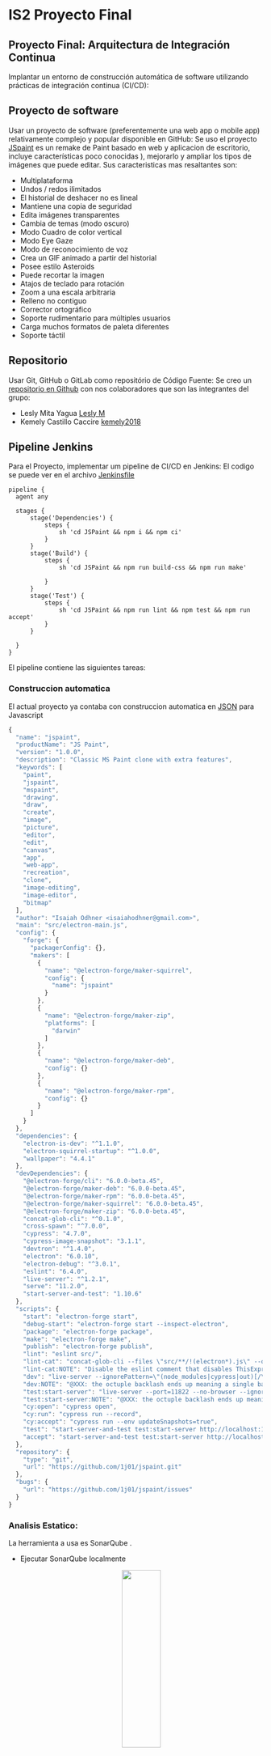 # IS2 Proyecto Final
## Proyecto Final: Arquitectura de Integración Continua
Implantar un entorno de construcción automática de software utilizando prácticas de integración continua (CI/CD):

## Proyecto de software
Usar un proyecto de software (preferentemente una web app o mobile app) relativamente complejo y popular disponible en GitHub: Se uso el proyecto [JSpaint](https://github.com/1j01/jspaint) es un remake de Paint basado en web y aplicacion de escritorio, incluye características poco conocidas ), mejorarlo y ampliar los tipos de imágenes que puede editar. Sus caracteristicas mas resaltantes son:
- Multiplataforma
- Undos / redos ilimitados
- El historial de deshacer no es lineal
- Mantiene una copia de seguridad 
- Edita imágenes transparentes
- Cambia de temas (modo oscuro)
- Modo Cuadro de color vertical 
- Modo Eye Gaze
- Modo de reconocimiento de voz
- Crea un GIF animado a partir del historial
- Posee estilo Asteroids
- Puede recortar la imagen
- Atajos de teclado para rotación
- Zoom a una escala arbitraria
- Relleno no contiguo
- Corrector ortográfico
- Soporte rudimentario para múltiples usuarios
- Carga muchos formatos de paleta diferentes
- Soporte táctil
  

## Repositorio
Usar Git, GitHub o GitLab como repositório de Código Fuente: Se creo un [repositorio en Github](https://github.com/Leslym03/IS2Proyect) con nos colaboradores que son las integrantes del grupo:
- Lesly Mita Yagua [Lesly M](https://github.com/Leslym03)
- Kemely Castillo Caccire [kemely2018](https://github.com/kemely2018)


## Pipeline Jenkins
Para el Proyecto, implementar um pipeline de CI/CD en Jenkins: El codigo se puede ver en el archivo [Jenkinsfile](https://github.com/Leslym03/IS2Proyect/blob/main/JSPaint/Jenkinsfile) 
  ```
pipeline {
    agent any

    stages {
        stage('Dependencies') {
            steps {
                sh 'cd JSPaint && npm i && npm ci'
            }
        }
        stage('Build') {
            steps {
                sh 'cd JSPaint && npm run build-css && npm run make'
                
            }
        }
        stage('Test') {
            steps {
                sh 'cd JSPaint && npm run lint && npm test && npm run accept'
            }  
        }

    }
}
  ```
  El pipeline contiene las siguientes tareas:
  

### Construccion automatica
El actual proyecto ya contaba con construccion automatica en [JSON](https://github.com/Leslym03/IS2Proyect/blob/main/JSPaint/package.json) para Javascript
  
```javascript
{
  "name": "jspaint",
  "productName": "JS Paint",
  "version": "1.0.0",
  "description": "Classic MS Paint clone with extra features",
  "keywords": [
    "paint",
    "jspaint",
    "mspaint",
    "drawing",
    "draw",
    "create",
    "image",
    "picture",
    "editor",
    "edit",
    "canvas",
    "app",
    "web-app",
    "recreation",
    "clone",
    "image-editing",
    "image-editor",
    "bitmap"
  ],
  "author": "Isaiah Odhner <isaiahodhner@gmail.com>",
  "main": "src/electron-main.js",
  "config": {
    "forge": {
      "packagerConfig": {},
      "makers": [
        {
          "name": "@electron-forge/maker-squirrel",
          "config": {
            "name": "jspaint"
          }
        },
        {
          "name": "@electron-forge/maker-zip",
          "platforms": [
            "darwin"
          ]
        },
        {
          "name": "@electron-forge/maker-deb",
          "config": {}
        },
        {
          "name": "@electron-forge/maker-rpm",
          "config": {}
        }
      ]
    }
  },
  "dependencies": {
    "electron-is-dev": "^1.1.0",
    "electron-squirrel-startup": "^1.0.0",
    "wallpaper": "4.4.1"
  },
  "devDependencies": {
    "@electron-forge/cli": "6.0.0-beta.45",
    "@electron-forge/maker-deb": "6.0.0-beta.45",
    "@electron-forge/maker-rpm": "6.0.0-beta.45",
    "@electron-forge/maker-squirrel": "6.0.0-beta.45",
    "@electron-forge/maker-zip": "6.0.0-beta.45",
    "concat-glob-cli": "^0.1.0",
    "cross-spawn": "^7.0.0",
    "cypress": "4.7.0",
    "cypress-image-snapshot": "3.1.1",
    "devtron": "^1.4.0",
    "electron": "6.0.10",
    "electron-debug": "^3.0.1",
    "eslint": "6.4.0",
    "live-server": "^1.2.1",
    "serve": "11.2.0",
    "start-server-and-test": "1.10.6"
  },
  "scripts": {
    "start": "electron-forge start",
    "debug-start": "electron-forge start --inspect-electron",
    "package": "electron-forge package",
    "make": "electron-forge make",
    "publish": "electron-forge publish",
    "lint": "eslint src/",
    "lint-cat": "concat-glob-cli --files \"src/**/!(electron*).js\" --output concatenated-source.js && eslint --rule \"no-undef: error\" --rule \"no-unused-vars: error\" concatenated-source.js",
    "lint-cat:NOTE": "Disable the eslint comment that disables ThisExpression to use this.",
    "dev": "live-server --ignorePattern=\"(node_modules|cypress|out)[/\\\\\\\\]|package\\.json|cypress\\.json\"",
    "dev:NOTE": "@XXX: the octuple backlash ends up meaning a single backslash on Linux, two backslashes on Windows. In this case it's fine because it's in a regexp character class so the extra is redundant and doesn't cause an error.",
    "test:start-server": "live-server --port=11822 --no-browser --ignorePattern=\"(node_modules|cypress|out)[/\\\\\\\\]|package\\.json|cypress\\.json\"",
    "test:start-server:NOTE": "@XXX: the octuple backlash ends up meaning a single backslash on Linux, two backslashes on Windows. In this case it's fine because it's in a regexp character class so the extra is redundant and doesn't cause an error.",
    "cy:open": "cypress open",
    "cy:run": "cypress run --record",
    "cy:accept": "cypress run --env updateSnapshots=true",
    "test": "start-server-and-test test:start-server http://localhost:11822 cy:run",
    "accept": "start-server-and-test test:start-server http://localhost:11822 cy:accept"
  },
  "repository": {
    "type": "git",
    "url": "https://github.com/1j01/jspaint.git"
  },
  "bugs": {
    "url": "https://github.com/1j01/jspaint/issues"
  }
}
```
  
### Analisis Estatico: 
La herramienta a usa es SonarQube .
- Ejecutar SonarQube localmente
   </p>   
   <p align="center">
     <img width="40%" height="30%" src="https://github.com/Leslym03/IS2Proyect/blob/main/img/a.PNG">
   </p> 
- Ejecutar SonarScanner
- Cree un archivo de configuración en el directorio raíz del proyecto: 
 [sonar-project.properties](https://github.com/Leslym03/IS2Proyect/blob/main/JSPaint/sonar-project.properties)
 ```
 # must be unique in a given SonarQube instance
 sonar.projectKey=JSPaint
 # --- optional properties ---
 # defaults to project key
 #sonar.projectName=JSPaint
 # defaults to 'not provided'
 #sonar.projectVersion=1.0

 # Path is relative to the sonar-project.properties file. Defaults to .
 sonar.sources=.
 sonar.exclusions=*.gitignore, *.git

 # Encoding of the source code. Default is default system encoding

 #sonar.sourceEncoding=UTF-8
 ```
- Ejecute el siguiente comando desde el directorio base del proyecto para iniciar el análisis: ```sonar-scanner.bat```
 </p>   
 <p align="center">
    <img width="50%" height="30%" src="https://github.com/Leslym03/IS2Proyect/blob/main/img/b.PNG">
 </p> 
 </p>   
 <p align="center">
    <img width="50%" height="30%" src="https://github.com/Leslym03/IS2Proyect/blob/main/img/c.PNG">
 </p>          

- Visualizar resultados de SonarScanner en SonarQube: en este [PDF](https://drive.google.com/file/d/1Y6Zu-l-tHfvnWwEoWcqtWyengG05MMyT/view?usp=sharing)<br/>  
http://localhost:9000
</p>   
<p align="center">
 <img width="60%" height="50%" src="https://github.com/Leslym03/IS2Proyect/blob/main/img/d.PNG">
</p> 
  
  
### Pruebas Unitarias y Pruebas Funcionales
Para realizar las pruebas tanto unitarias como funcionales se utilizo la herramienta **Cypress** ya que es un framework incluye librerías de aserciones, de mocks y pruebas e2e automáticas sin utilizar Selenium. Detrás de Cypress se ejecuta un proceso Node que constantemente se comunica, sincroniza y ejecuta tareas, teniendo acceso tanto a la parte front como a la parte back de la aplicación y respondiendo a los eventos en tiempo real.

Primero se identifico los casos de prueba, los cuales se encuentra en un [Excel](https://docs.google.com/spreadsheets/d/1eWlFOBNvzTJae3vXMyRuuX7Wi5z7oQF6J-DPbBsw-vE/edit?usp=sharing) en el cual se dividen en las secciones:

#### Tool test
En donde se probaran las herramientas Brush Tool, Ellipse Tool, Eraser Tool, Line Tool, Pencil Tool, Rectangle Tool y Rounded Rectangle Tool, las [imagenes](https://github.com/Leslym03/IS2Proyect/tree/main/JSPaint/cypress/snapshots/tool-tests.spec.js) de las pruebas de Tool test. 

![Test1](https://github.com/Leslym03/IS2Proyect/blob/main/img/test1.png)

```javascript
/// <reference types="Cypress" />

context('tool tests', () => {
	const roundedToolsCompareOptions = {
		failureThreshold: 13,
		failureThresholdType: 'pixel'
	};
	let before_first_real_test = true;
	it(`(fake test for setup)`, () => {
		cy.visit('/')
		cy.setResolution([800, 500]);
		cy.window().should('have.property', 'colors'); 
		before_first_real_test = false;
	});
	beforeEach(() => {
		if (before_first_real_test) return;
		cy.window().then({timeout: 60000}, async (win)=> {
			win.colors.foreground = "#000";
			win.colors.background = "#fff";
			win.brush_shape = win.default_brush_shape;
			win.brush_size = win.default_brush_size
			win.eraser_size = win.default_eraser_size;
			win.airbrush_size = win.default_airbrush_size;
			win.pencil_size = win.default_pencil_size;
			win.stroke_size = win.default_stroke_size;
			win.clear();
		});
	});

	const simulateGesture = (win, {start, end, shift, shiftToggleChance=0.01, secondary, secondaryToggleChance, target}) => {
		target = target || win.$(".main-canvas")[0];
		let startWithinRect = target.getBoundingClientRect();
		let canvasAreaRect = win.$(".canvas-area")[0].getBoundingClientRect();
	
		let startMinX = Math.max(startWithinRect.left, canvasAreaRect.left);
		let startMaxX = Math.min(startWithinRect.right, canvasAreaRect.right);
		let startMinY = Math.max(startWithinRect.top, canvasAreaRect.top);
		let startMaxY = Math.min(startWithinRect.bottom, canvasAreaRect.bottom);
		let startPointX = startMinX + start.x * (startMaxX - startMinX);
		let startPointY = startMinY + start.y * (startMaxY - startMinY);
		let endPointX = startMinX + end.x * (startMaxX - startMinX);
		let endPointY = startMinY + end.y * (startMaxY - startMinY);
	
		const $cursor = win.$(`<img src="images/cursors/default.png" class="user-cursor"/>`);
		$cursor.css({
			position: "absolute",
			left: 0,
			top: 0,
			opacity: 0,
			zIndex: 5, // @#: z-index
			pointerEvents: "none",
			transition: "opacity 0.5s",
		});
		$cursor.appendTo(".jspaint");
		let triggerMouseEvent = (type, point) => {
			
			const clientX = point.x;
			const clientY = point.y;

			const do_nothing = false;
			$cursor.css({
				display: "block",
				position: "absolute",
				left: clientX,
				top: clientY,
				opacity: do_nothing ? 0.5 : 1,
			});
			if (do_nothing) {
				return;
			}
	
			let event = new win.$.Event(type, {
				view: window,
				bubbles: true,
				cancelable: true,
				clientX,
				clientY,
				screenX: clientX,
				screenY: clientY,
				offsetX: point.x,
				offsetY: point.y,
				button: secondary ? 2 : 0,
				buttons: secondary ? 2 : 1,
				shiftKey: shift,
			});
			win.$(target).trigger(event);
		};
	
		let t = 0;
		const stepsInGesture = 3;
		let pointForTime = (t) => {
			return {
				x: startPointX + (endPointX - startPointX) * t,
				y: startPointY + (endPointY - startPointY) * Math.pow(t, 0.3),
			};
		};
		
		return new Promise((resolve)=> {
			triggerMouseEvent("pointerenter", pointForTime(t)); // so dynamic cursors follow the simulation cursor
			triggerMouseEvent("pointerdown", pointForTime(t));
			let move = () => {
				t += 1 / stepsInGesture;
				if (t > 1) {
					triggerMouseEvent("pointerup", pointForTime(t));
					
					$cursor.remove();
		
					resolve();
				} else {
					triggerMouseEvent("pointermove", pointForTime(t));
					/*gestureTimeoutID =*/ setTimeout(move, 10);
				}
			};
			triggerMouseEvent("pointerleave", pointForTime(t));
			move();
		});
	};

	it(`eraser tool`, () => {
		cy.get(`.tool[title='Eraser/Color Eraser']`).click();
		cy.window().then({timeout: 60000}, async (win)=> {
			for (let row=0; row<4; row++) {
				const secondary = !!(row % 2);
				const increaseSize = row >= 2;
				let $options = win.$(`.chooser > *`);
				for (let o=0; o<$options.length; o++) {
					$options[o].click();
					if (increaseSize) {
						for (let i = 0; i < 5; i++) {
							win.$('body').trigger(new win.$.Event("keydown", {key: "NumpadPlus", keyCode: 107, which: 107}));
						}
					}
					win.colors.background = "#f0f";
					const start = {x: 0.05 + o*0.05, y: 0.1 + 0.1*row};
					const end = {x: start.x + 0.04, y: start.y + 0.04};
					await simulateGesture(win, {shift: false, secondary: false, start, end});
					if (secondary) {
						win.colors.background = "#ff0";
						win.colors.foreground = "#f0f";
						const start = {x: 0.04 + o*0.05, y: 0.11 + 0.1*row};
						const end = {x: start.x + 0.03, y: start.y + 0.02};
						await simulateGesture(win, {shift: false, secondary: true, start, end});
					}
				}
			}
		});
		cy.get(".main-canvas").matchImageSnapshot();
	});

	["Brush", "Pencil", "Rectangle", "Rounded Rectangle", "Ellipse", "Line"].forEach((toolName)=> {
		it(`${toolName.toLowerCase()} tool`, () => {
			cy.get(`.tool[title='${toolName}']`).click();
			cy.get(".swatch:nth-child(22)").rightclick();
			cy.window().then({timeout: 60000}, async (win)=> {
				for (let row=0; row<4; row++) {
					const secondary = !!(row % 2);
					const increaseSize = row >= 2;
					let $options = win.$(`.chooser > *`);
					if ($options.length === 0) {
						$options = win.$("<dummy>");
					}
					for (let o=0; o<$options.length; o++) {
						$options[o].click();
						if (increaseSize && (o === 0 || toolName==="Brush" || toolName==="Line")) {
							for (let i = 0; i < 5; i++) {
								win.$('body').trigger(new win.$.Event("keydown", {key: "NumpadPlus", keyCode: 107, which: 107}));
							}
						}
						const start = {x: 0.05 + o*0.05, y: 0.1 + 0.1*row};
						const end = {x: start.x + 0.04, y: start.y + 0.04};
						await simulateGesture(win, {shift: false, secondary: !!secondary, start, end});
					}
				}
			});
			cy.get(".main-canvas").matchImageSnapshot(toolName.match(/Rounded Rectangle|Ellipse/) ? roundedToolsCompareOptions : undefined);
		});
	});
});
```

#### Visual test
En donde se probaran las vistas al momento una accion dentro de la aplicacion. Las [imagenes](https://github.com/Leslym03/IS2Proyect/tree/main/JSPaint/cypress/snapshots/visual-tests.spec.js) de las pruebas de Visual test. 

![Test2](https://github.com/Leslym03/IS2Proyect/blob/main/img/test2.png)

```javascript
/// <reference types="Cypress" />

context('visual tests', () => {

	const withTextCompareOptions = {
		failureThreshold: 0.05,
		failureThresholdType: 'percent' // not actually percent - fraction
	};
	const withMuchTextCompareOptions = {
		failureThreshold: 0.08,
		failureThresholdType: 'percent' // not actually percent - fraction
	};
	const toolboxCompareOptions = {
		failureThreshold: 40,
		failureThresholdType: 'pixel'
	};

	const selectTheme = (themeName) => {
		cy.contains(".menu-button", "Extras").click();
		cy.contains(".menu-item", "Theme").click();
		cy.contains(".menu-item", themeName).click();
		cy.get(".status-text").click(); // close menu (@TODO: menus should probably always be closed when you select a menu item)
		cy.wait(1000); // give a bit of time for theme to load
	};
```

- **Selection**: Realiza pruebas al momento de seleccionar una herramienta como brush, select, magnifier, airbrush, eraser, line y rectangle

```javascript

	it('main screenshot', () => {
		cy.visit('/');
		cy.setResolution([760, 490]);
		cy.window().should('have.property', 'get_tool_by_name'); // wait for app to be loaded
		cy.matchImageSnapshot(withTextCompareOptions);
	});

	it('brush selected', () => {
		cy.get('.tool[title="Brush"]').click();
		cy.get('.Tools-component').matchImageSnapshot(toolboxCompareOptions);
	});
	it('select selected', () => {
		cy.get('.tool[title="Select"]').click();
		cy.get('.Tools-component').matchImageSnapshot(toolboxCompareOptions);
	});
	it('magnifier selected', () => {
		cy.get('.tool[title="Magnifier"]').click();
		cy.get('.Tools-component').matchImageSnapshot(toolboxCompareOptions);
	});
	it('airbrush selected', () => {
		cy.get('.tool[title="Airbrush"]').click();
		cy.get('.Tools-component').matchImageSnapshot(toolboxCompareOptions);
	});
	it('eraser selected', () => {
		cy.get('.tool[title="Eraser/Color Eraser"]').click();
		cy.get('.Tools-component').matchImageSnapshot(toolboxCompareOptions);
	});
	it('line selected', () => {
		cy.get('.tool[title="Line"]').click();
		cy.get('.Tools-component').matchImageSnapshot(toolboxCompareOptions);
	});
	it('rectangle selected', () => {
		cy.get('.tool[title="Rectangle"]').click();
		cy.get('.Tools-component').matchImageSnapshot(toolboxCompareOptions);
	});
```

- **Window**: Realiza pruebas sobre las ventanas emergentas al seleccionar algun objeto de menu.
  
  
```javascript
beforeEach(()=> {
		if (Cypress.$('.window:visible')[0]) {
			cy.get('.window:visible .window-close-button').click();
			cy.get('.window').should('not.be.visible');
		}
	});

	it('image attributes window', () => {
		cy.get('body').type('{ctrl}e');
		cy.get('.window:visible').matchImageSnapshot(withMuchTextCompareOptions);
	});

	it('flip and rotate window', () => {
		// @TODO: make menus more testable, with IDs
		cy.get('.menus > .menu-container:nth-child(4) > .menu-button > .menu-hotkey').click();
		cy.get('.menus > .menu-container:nth-child(4) > .menu-popup > table > tr:nth-child(1)').click();
		cy.get('.window:visible').matchImageSnapshot(withMuchTextCompareOptions);
	});

	it('stretch and skew window', () => {
		// @TODO: make menus more testable, with IDs
		cy.get('.menus > .menu-container:nth-child(4) > .menu-button > .menu-hotkey').click();
		cy.get('.menus > .menu-container:nth-child(4) > .menu-popup > table > tr:nth-child(2)').click();
		// @TODO: wait for images to load and include images?
		cy.get('.window:visible').matchImageSnapshot(Object.assign({}, withTextCompareOptions, { blackout: ["img"] }));
	});

	it('help window', () => {
		// @TODO: make menus more testable, with IDs
		cy.get('.menus > .menu-container:nth-child(6) > .menu-button > .menu-hotkey').click();
		cy.get('.menus > .menu-container:nth-child(6) > .menu-popup > table > tr:nth-child(1)').click();
		cy.get('.window:visible .folder', {timeout: 10000}); // wait for sidebar contents to load
		// @TODO: wait for iframe to load
		cy.get('.window:visible').matchImageSnapshot(Object.assign({}, withTextCompareOptions, { blackout: ["iframe"] }));
	});

	it('about window', () => {
		// @TODO: make menus more testable, with IDs
		cy.get('.menus > .menu-container:nth-child(6) > .menu-button > .menu-hotkey').click();
		cy.get('.menus > .menu-container:nth-child(6) > .menu-popup > table > tr:nth-child(3)').click();
		cy.get('.window:visible').matchImageSnapshot(Object.assign({}, withMuchTextCompareOptions, { blackout: ["img", "#maybe-outdated-line"] }));
	});
```

- **Mode and Theme**: Realiza pruebas sobre un tema o modo dentro de la aplicacion como modern o winter.
  
```javascript
it('eye gaze mode', () => {
		cy.get('.tool[title="Select"]').click();
		cy.contains(".menu-button", "Extras").click();
		cy.contains(".menu-item", "Eye Gaze Mode").click();
		cy.wait(100);
		// cy.contains(".menu-button", "View").click();
		// cy.get("body").trigger("pointermove", { clientX: 200, clientY: 150 });
		cy.get(".status-text").click();
		cy.wait(100);
		cy.matchImageSnapshot(withTextCompareOptions);
	});

	it('modern theme eye gaze mode', () => {
		selectTheme("Modern");
		// cy.contains(".menu-button", "View").click();
		// cy.get("body").trigger("pointermove", { clientX: 200, clientY: 150 });
		cy.wait(100);
		cy.matchImageSnapshot(withTextCompareOptions);
	});

	it('modern theme', () => {
		cy.contains(".menu-button", "Extras").click();
		cy.contains(".menu-item", "Eye Gaze Mode").click();
		cy.wait(100);
		// cy.contains(".menu-button", "View").click();
		// cy.get("body").trigger("pointermove", { clientX: 200, clientY: 150 });
		cy.get(".status-text").click();
		cy.wait(100);
		cy.matchImageSnapshot(withTextCompareOptions);
	});

	const test_edit_colors_dialog = (expand=true) => {
		cy.contains(".menu-button", "Colors").click();
		cy.contains(".menu-item", "Edit Colors").click();
		cy.wait(100);
		if (expand) {
			cy.contains("button", "Define Custom Colors >>").click();
		}
		cy.get('.window:visible').matchImageSnapshot(Object.assign({}, withTextCompareOptions));
	};
	it('modern theme edit colors dialog (expanded)', test_edit_colors_dialog);

	it('winter theme', () => {
		selectTheme("Winter");
		// cy.contains(".menu-button", "View").click();
		// cy.get("body").trigger("pointermove", { clientX: 200, clientY: 150 });
		cy.wait(100);
		cy.matchImageSnapshot(withTextCompareOptions);
	});

	it('winter theme edit colors dialog (expanded)', test_edit_colors_dialog);

	it('winter theme vertical color box', () => {
		cy.wait(500);
		cy.contains(".menu-button", "Extras").click();
		cy.contains(".menu-item", "Vertical Color Box").click();
		cy.wait(500);
		cy.get(".status-text").click();
		cy.wait(100);
		cy.matchImageSnapshot(withTextCompareOptions);
	});

	it('classic theme vertical color box', () => {
		selectTheme("Classic");
		cy.matchImageSnapshot(withTextCompareOptions);
	});

	it('classic theme edit colors dialog', ()=> {
		test_edit_colors_dialog(false);
	});

	it('modern theme vertical color box', () => {
		selectTheme("Modern");
		cy.matchImageSnapshot(withTextCompareOptions);
	});

});

```

### Resultados de Pruebas

Se ejecuto el codigo de pruebas unitarias y funcionales presentado anteriormente, donde los resultados se mostraran a travez de las siguientes capturas de pantalla que se tomo a la consola.

![consola1](https://github.com/Leslym03/IS2Proyect/blob/main/img/consola1.png)
![consola2](https://github.com/Leslym03/IS2Proyect/blob/main/img/consola2.png)
![consola3](https://github.com/Leslym03/IS2Proyect/blob/main/img/consola3.png)
![consola4](https://github.com/Leslym03/IS2Proyect/blob/main/img/consola4.png)
![consola5](https://github.com/Leslym03/IS2Proyect/blob/main/img/consola5.png)
![consola6](https://github.com/Leslym03/IS2Proyect/blob/main/img/consola6.png)
  

